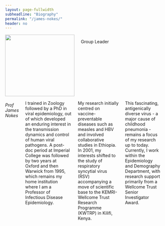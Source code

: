 ```yaml
---
layout: page-fullwidth
subheadline: "Biography"
permalink: "/james-nokes/"
header: no
---
```

<div class = "row">
<div class = "small-4 columns">
<img src="{{ site.url }}/images/James-Nokes.jpg" alt="" height="200" width="225">

<div>
  <p>Group Leader</p>
</div>
</div>

<div class = "small-8 columns" >

<h6>Prof James Nokes</h6>

<p class="text-justify">
I trained in Zoology followed by a PhD in viral epidemiology, out of which developed an enduring 
interest in the transmission dynamics and control
of human viral pathogens. A post-doc period at Imperial College was followed by two years at Oxford 
and then Warwick from 1995, which remains my home institution where I am  a Professor of Infectious 
Disease Epidemiology. 
</p>

<p class="text-justify">
My research initially centred on
vaccine-preventable diseases such as measles and HBV and involved collaborative studies in Ethiopia. 
In 2001, my interests shifted to the study of respiratory syncytial virus (RSV) accompanying a move 
of scientific base to the KEMRI-Wellcome Trust Research
Programme (KWTRP) in Kilifi, Kenya.</p>

<p class="text-justify">
This fascinating, antigenically diverse virus - a major cause of childhood pneumonia - remains
a focus of my research up to today. Currently, I work within the Epidemiology and Demography 
Department, with research support
primarily from a Wellcome Trust Senior Investigator Award.
</p>

</div>

